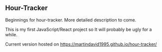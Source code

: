 ## Hour-Tracker
Beginnings for hour-tracker. More detailed description to come.

This is my first JavaScript/React project so It will probably be ugly for a while.

Current version hosted on https://martindavid1995.github.io/hour-tracker/